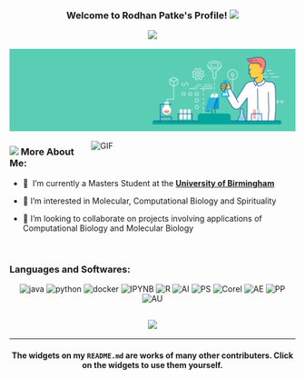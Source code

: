 <h3 align="center">
  Welcome to Rodhan Patke's Profile!
  <img src="https://media.giphy.com/media/hvRJCLFzcasrR4ia7z/giphy.gif" width="28">
</h3>
<p align="center">
  <a href="https://github.com/DenverCoder1/readme-typing-svg"><img src="https://readme-typing-svg.herokuapp.com?font=monopace&color=D468F7&center=true&vCenter=true&lines=Aspiring+Molecular+Biotechnologist;Autodidactic+Computational+Biologist;Heutagogical+Data+Scientist"></a>
</p>
<p align="center">
  <img src="https://github.com/Rodhanp/Rodhanp/blob/main/Clinical-Trials_.gif?raw=true">
</p>

<img align="right" alt="GIF" src="https://cdn.pixabay.com/photo/2018/05/08/08/44/artificial-intelligence-3382507_960_720.jpg" width="360px"/>

### <img src="https://image.flaticon.com/icons/png/512/4496/4496201.png" width="25px"> More About Me:


- 🔭 &nbsp;I’m currently a Masters Student at the **[University of Birmingham](https://www.birmingham.ac.uk/index.aspx)**  

- 👀&nbsp;I’m interested in Molecular, Computational Biology and Spirituality 

- 🤝&nbsp;I’m looking to collaborate on projects involving applications of Computational Biology and Molecular Biology

<br>

### Languages and Softwares:
<p align="center">
      <img src="https://www.vectorlogo.zone/logos/java/java-icon.svg" alt="java" width="65" height="65"/> 
      <img src="https://www.vectorlogo.zone/logos/python/python-icon.svg" alt="python" width="55" height="55"/>
      <img src="https://www.vectorlogo.zone/logos/docker/docker-icon.svg" alt="docker" width="85" height="70"/> 
      <img src="https://www.vectorlogo.zone/logos/jupyter/jupyter-icon.svg" alt="IPYNB" width="55" height="55"/> 
      <img src="https://www.vectorlogo.zone/logos/r-project/r-project-icon.svg" alt="R" width="50" height="55"/> 
      <img src="https://www.vectorlogo.zone/logos/adobe_illustrator/adobe_illustrator-icon.svg" alt="AI" width="50" height="50"/> 
      <img src="https://seeklogo.com/images/A/adobe-photoshop-logo-7B88D7B5AA-seeklogo.com.png" alt="PS" width="50" height="50"/> 
      <img src="https://seeklogo.com/images/C/coreldraw-logo-7E8A597863-seeklogo.com.png" alt="Corel" width="50" height="50"/> 
      <img src="https://seeklogo.com/images/A/adobe-after-effects-logo-960B473FE4-seeklogo.com.png" alt="AE" width="50" height="50"/> 
      <img src="https://seeklogo.com/images/A/adobe-premiere-cc-logo-2B72AFF7E6-seeklogo.com.png" alt="PP" width="50" height="50"/>  
      <img src="https://seeklogo.com/images/A/adobe-audition-logo-AC61AB0192-seeklogo.com.png" alt="AU" width="50" height="50"/>  
</p>

##
   <p align="center">
    <a href="https://www.linkedin.com/in/rodhan-patke-62335819b/">
      <img src="https://img.shields.io/badge/linkedin-0A66C2?&style=for-the-badge&logo=linkedin&logoColor=white">
    </a>
  </p>
</h1>

<hr>

<h4 align="center"> The widgets on my <code>README.md</code> are works of many other contributers. Click on the widgets to use them yourself. </h4>
